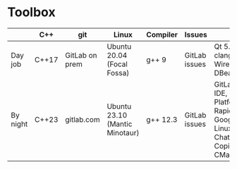 # Toolbox
| | C++ | git | Linux | Compiler | Issues | Misc |
| --- | --- | --- | --- | --- | --- | --- |
| Day job  | C++17 | GitLab on prem | Ubuntu 20.04 (Focal Fossa) | g++ 9  | GitLab issues | Qt 5.15.2, CMake, clang-format, Wirehshark, bash, DBeaver, vim |
| By night | C++23 | gitlab.com     | Ubuntu 23.10 (Mantic Minotaur) | g++ 12.3 | GitLab issues | GitLab VS Code web IDE, Google Cloud Platform (Sapphire Rapids), FIX, GoogleTest/Benchmark, Linux kernel 6.2, ChatGPT, GitHub Copilot, Python 3.11.2, CMake 3.25 |

